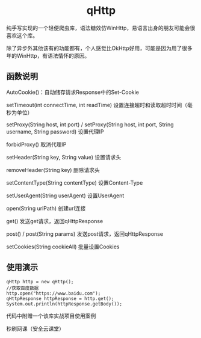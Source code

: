 <h1 style='text-align:center'>qHttp</h1>

纯手写实现的一个轻便爬虫库，语法糖效仿WinHttp，易语言出身的朋友可能会很喜欢这个库。

除了异步外其他该有的功能都有，个人感觉比OkHttp好用，可能是因为用了很多年的WinHttp，有语法情怀的原因。

## 函数说明

AutoCookie()：自动储存请求Response中的Set-Cookie

setTimeout(int connectTime, int readTime) 设置连接超时和读取超时时间（毫秒为单位）

setProxy(String host, int port) / setProxy(String host, int port, String username, String password)  设置代理IP

forbidProxy()  取消代理IP

setHeader(String key, String value) 设置请求头

removeHeader(String key) 删除请求头

setContentType(String contentType) 设置Content-Type

setUserAgent(String userAgent) 设置UserAgent

open(String urlPath) 创建url连接

get()  发送get请求，返回qHttpResponse

post() / post(String params) 发送post请求，返回qHttpResponse

setCookies(String cookieAll) 批量设置Cookies

## 使用演示

```
qHttp http = new qHttp();
//获取百度数据
http.open("https://www.baidu.com");
qHttpResponse httpResponse = http.get();
System.out.println(httpResponse.getBody());
```

代码中附赠一个该库实战项目使用案例

秒刷网课（安全云课堂）